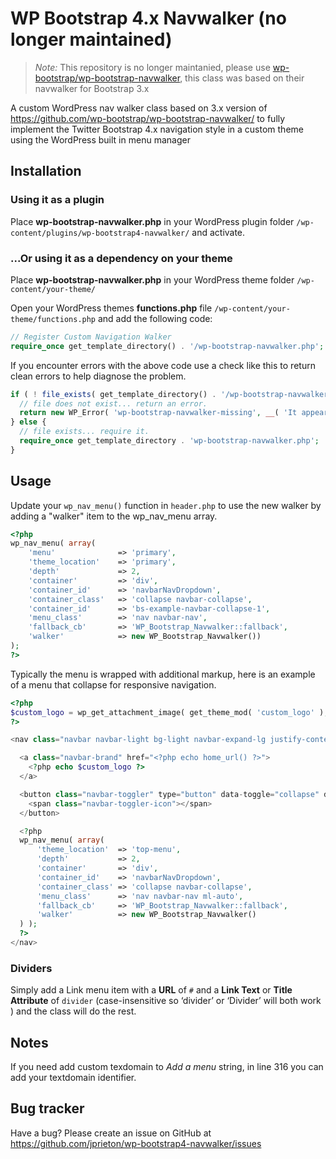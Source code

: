 # WP Bootstrap 4.x Navwalker (no longer maintained)

> *Note:* This repository is no longer maintanied, please use [wp-bootstrap/wp-bootstrap-navwalker](https://github.com/wp-bootstrap/wp-bootstrap-navwalker), this class was based on their navwalker for Bootstrap 3.x

A custom WordPress nav walker class based on 3.x version of https://github.com/wp-bootstrap/wp-bootstrap-navwalker/ to fully implement the Twitter Bootstrap 4.x navigation style in a custom theme using the WordPress built in menu manager

## Installation

### Using it as a plugin

Place **wp-bootstrap-navwalker.php** in your WordPress plugin folder `/wp-content/plugins/wp-bootstrap4-navwalker/` and activate.

### ...Or using it as a dependency on your theme

Place **wp-bootstrap-navwalker.php** in your WordPress theme folder `/wp-content/your-theme/`

Open your WordPress themes **functions.php** file  `/wp-content/your-theme/functions.php` and add the following code:

```php
// Register Custom Navigation Walker
require_once get_template_directory() . '/wp-bootstrap-navwalker.php';
```

If you encounter errors with the above code use a check like this to return clean errors to help diagnose the problem.

```php
if ( ! file_exists( get_template_directory() . '/wp-bootstrap-navwalker.php' ) ) {
  // file does not exist... return an error.
  return new WP_Error( 'wp-bootstrap-navwalker-missing', __( 'It appears the wp-bootstrap-navwalker.php file may be missing.', 'wp-bootstrap-navwalker' ) );
} else {
  // file exists... require it.
  require_once get_template_directory . 'wp-bootstrap-navwalker.php';
}
```

## Usage

Update your `wp_nav_menu()` function in `header.php` to use the new walker by adding a "walker" item to the wp_nav_menu array.

```php
<?php
wp_nav_menu( array(
    'menu'              => 'primary',
    'theme_location'    => 'primary',
    'depth'             => 2,
    'container'         => 'div',
    'container_id'      => 'navbarNavDropdown',
    'container_class'   => 'collapse navbar-collapse',
    'container_id'      => 'bs-example-navbar-collapse-1',
    'menu_class'        => 'nav navbar-nav',
    'fallback_cb'       => 'WP_Bootstrap_Navwalker::fallback',
    'walker'            => new WP_Bootstrap_Navwalker())
);
?>
```


Typically the menu is wrapped with additional markup, here is an example of a menu that collapse for responsive navigation.

```php
<?php
$custom_logo = wp_get_attachment_image( get_theme_mod( 'custom_logo' ), 'full' );
?>

<nav class="navbar navbar-light bg-light navbar-expand-lg justify-content-between">

  <a class="navbar-brand" href="<?php echo home_url() ?>">
    <?php echo $custom_logo ?>
  </a>

  <button class="navbar-toggler" type="button" data-toggle="collapse" data-target="#navbarNavDropdown" aria-controls="navbarNavDropdown" aria-expanded="false" aria-label="Toggle navigation">
    <span class="navbar-toggler-icon"></span>
  </button>

  <?php
  wp_nav_menu( array(
      'theme_location'  => 'top-menu',
      'depth'           => 2,
      'container'       => 'div',
      'container_id'    => 'navbarNavDropdown',
      'container_class' => 'collapse navbar-collapse',
      'menu_class'      => 'nav navbar-nav ml-auto',
      'fallback_cb'     => 'WP_Bootstrap_Navwalker::fallback',
      'walker'          => new WP_Bootstrap_Navwalker()
  ) );
  ?>
</nav>
```

### Dividers

Simply add a Link menu item with a **URL** of `#` and a **Link Text** or **Title Attribute** of `divider` (case-insensitive so ‘divider’ or ‘Divider’ will both work ) and the class will do the rest.

## Notes

If you need add custom texdomain to _Add a menu_ string, in line 316 you can add your textdomain identifier.

## Bug tracker

Have a bug? Please create an issue on GitHub at https://github.com/jprieton/wp-bootstrap4-navwalker/issues
